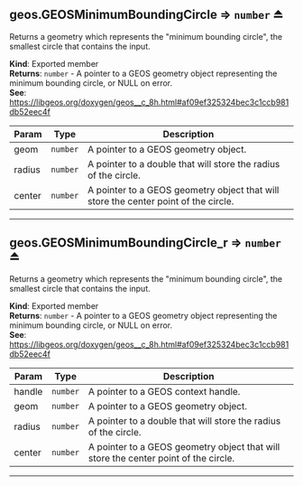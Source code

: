 <a name="exp_module_geos--geos.GEOSMinimumBoundingCircle"></a>

## geos.GEOSMinimumBoundingCircle ⇒ <code>number</code> ⏏
Returns a geometry which represents the "minimum bounding circle", the smallest circle that contains the input.

**Kind**: Exported member  
**Returns**: <code>number</code> - A pointer to a GEOS geometry object representing the minimum bounding circle, or NULL on error.  
**See**: https://libgeos.org/doxygen/geos__c_8h.html#af09ef325324bec3c1ccb981db52eec4f  

| Param | Type | Description |
| --- | --- | --- |
| geom | <code>number</code> | A pointer to a GEOS geometry object. |
| radius | <code>number</code> | A pointer to a double that will store the radius of the circle. |
| center | <code>number</code> | A pointer to a GEOS geometry object that will store the center point of the circle. |


---
<a name="exp_module_geos--geos.GEOSMinimumBoundingCircle_r"></a>

## geos.GEOSMinimumBoundingCircle\_r ⇒ <code>number</code> ⏏
Returns a geometry which represents the "minimum bounding circle", the smallest circle that contains the input.

**Kind**: Exported member  
**Returns**: <code>number</code> - A pointer to a GEOS geometry object representing the minimum bounding circle, or NULL on error.  
**See**: https://libgeos.org/doxygen/geos__c_8h.html#af09ef325324bec3c1ccb981db52eec4f  

| Param | Type | Description |
| --- | --- | --- |
| handle | <code>number</code> | A pointer to a GEOS context handle. |
| geom | <code>number</code> | A pointer to a GEOS geometry object. |
| radius | <code>number</code> | A pointer to a double that will store the radius of the circle. |
| center | <code>number</code> | A pointer to a GEOS geometry object that will store the center point of the circle. |


---
